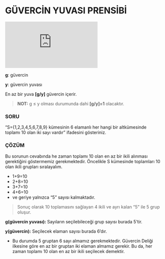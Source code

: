 # GÜVERCİN YUVASI PRENSİBİ
![first eqution](https://latex.codecogs.com/gif.latex?%5Clarge%20g%2Cy%20%5C%2C%20%5C%2C%20%5Cepsilon%20%5C%2C%20Z%5E%7B&plus;%7D)

**g**: güvercin

**y**: güvercin yuvası

En az bir yuva **[g/y]** güvercin içerir.

>**NOT:** g ≤ y olması durumunda dahi **[g/y]=1** olacaktır.

### SORU

“S={1,2,3,4,5,6,7,8,9} kümesinin 6 elamanlı her hangi bir altkümesinde toplamı 10 olan iki sayı vardır” ifadesini gösteriniz.

### ÇÖZÜM

Bu sorunun cevabında he zaman toplamı 10 olan en az bir ikili alınması gerektiğini göstermemiz gerekmektedir. Öncelikle S kümesinde toplamları 10 olan ikili grupları sıralayalım.

* 1+9=10
* 2+8=10
* 3+7=10 
* 4+6=10 
* ve geriye yalnızca “5” sayısı kalmaktadır. 

>Sonuç olarak 10 toplamasını sağlayan 4 ikili ve ayrı kalan “5” ile 5 grup oluşur.


**g(güvercin yuvası):** Sayıların seçilebileceği grup sayısı burada 5’tir.

**y(güvercin):** Seçilecek elaman sayısı burada 6’dır.

* Bu durumda 5 gruptan 6 sayı almamız gerekmektedir. Güvercin Deliği ilkesine göre en az bir gruptan iki elaman almamız gerekir. Bu da, her zaman toplamı 10 olan en az bir ikili seçilecek demektir.

